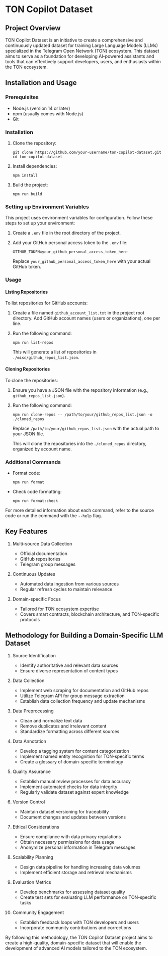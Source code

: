 # TON Copilot Dataset

## Project Overview

TON Copilot Dataset is an initiative to create a comprehensive and continuously updated dataset for training Large Language Models (LLMs) specialized in the Telegram Open Network (TON) ecosystem. This dataset aims to serve as a foundation for developing AI-powered assistants and tools that can effectively support developers, users, and enthusiasts within the TON ecosystem.

## Installation and Usage

### Prerequisites

- Node.js (version 14 or later)
- npm (usually comes with Node.js)
- Git

### Installation

1. Clone the repository:
   ```
   git clone https://github.com/your-username/ton-copilot-dataset.git
   cd ton-copilot-dataset
   ```

2. Install dependencies:
   ```
   npm install
   ```

3. Build the project:
   ```
   npm run build
   ```

### Setting up Environment Variables

This project uses environment variables for configuration. Follow these steps to set up your environment:

1. Create a `.env` file in the root directory of the project.

2. Add your GitHub personal access token to the `.env` file:

   ```
   GITHUB_TOKEN=your_github_personal_access_token_here
   ```

   Replace `your_github_personal_access_token_here` with your actual GitHub token.

### Usage

#### Listing Repositories

To list repositories for GitHub accounts:

1. Create a file named `github_account_list.txt` in the project root directory. Add GitHub account names (users or organizations), one per line.

2. Run the following command:
   ```
   npm run list-repos
   ```

   This will generate a list of repositories in `./misc/github_repos_list.json`.

#### Cloning Repositories

To clone the repositories:

1. Ensure you have a JSON file with the repository information (e.g., `github_repos_list.json`).

2. Run the following command:
   ```
   npm run clone-repos -- /path/to/your/github_repos_list.json -o ./cloned_repos
   ```

   Replace `/path/to/your/github_repos_list.json` with the actual path to your JSON file.

   This will clone the repositories into the `./cloned_repos` directory, organized by account name.

### Additional Commands

- Format code:
  ```
  npm run format
  ```

- Check code formatting:
  ```
  npm run format:check
  ```

For more detailed information about each command, refer to the source code or run the command with the `--help` flag.

## Key Features

1. Multi-source Data Collection
   - Official documentation
   - GitHub repositories
   - Telegram group messages

2. Continuous Updates
   - Automated data ingestion from various sources
   - Regular refresh cycles to maintain relevance

3. Domain-specific Focus
   - Tailored for TON ecosystem expertise
   - Covers smart contracts, blockchain architecture, and TON-specific protocols

## Methodology for Building a Domain-Specific LLM Dataset

1. Source Identification
   - Identify authoritative and relevant data sources
   - Ensure diverse representation of content types

2. Data Collection
   - Implement web scraping for documentation and GitHub repos
   - Utilize Telegram API for group message extraction
   - Establish data collection frequency and update mechanisms

3. Data Preprocessing
   - Clean and normalize text data
   - Remove duplicates and irrelevant content
   - Standardize formatting across different sources

4. Data Annotation
   - Develop a tagging system for content categorization
   - Implement named entity recognition for TON-specific terms
   - Create a glossary of domain-specific terminology

5. Quality Assurance
   - Establish manual review processes for data accuracy
   - Implement automated checks for data integrity
   - Regularly validate dataset against expert knowledge

6. Version Control
   - Maintain dataset versioning for traceability
   - Document changes and updates between versions

7. Ethical Considerations
   - Ensure compliance with data privacy regulations
   - Obtain necessary permissions for data usage
   - Anonymize personal information in Telegram messages

8. Scalability Planning
   - Design data pipeline for handling increasing data volumes
   - Implement efficient storage and retrieval mechanisms

9. Evaluation Metrics
   - Develop benchmarks for assessing dataset quality
   - Create test sets for evaluating LLM performance on TON-specific tasks

10. Community Engagement
    - Establish feedback loops with TON developers and users
    - Incorporate community contributions and corrections

By following this methodology, the TON Copilot Dataset project aims to create a high-quality, domain-specific dataset that will enable the development of advanced AI models tailored to the TON ecosystem.



